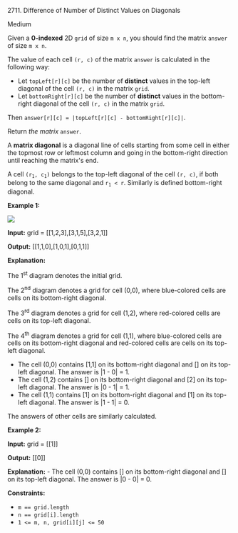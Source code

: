 2711\. Difference of Number of Distinct Values on Diagonals

Medium

Given a **0-indexed** 2D `grid` of size `m x n`, you should find the matrix `answer` of size `m x n`.

The value of each cell `(r, c)` of the matrix `answer` is calculated in the following way:

*   Let `topLeft[r][c]` be the number of **distinct** values in the top-left diagonal of the cell `(r, c)` in the matrix `grid`.
*   Let `bottomRight[r][c]` be the number of **distinct** values in the bottom-right diagonal of the cell `(r, c)` in the matrix `grid`.

Then `answer[r][c] = |topLeft[r][c] - bottomRight[r][c]|`.

Return _the matrix_ `answer`.

A **matrix diagonal** is a diagonal line of cells starting from some cell in either the topmost row or leftmost column and going in the bottom-right direction until reaching the matrix's end.

A cell <code>(r<sub>1</sub>, c<sub>1</sub>)</code> belongs to the top-left diagonal of the cell `(r, c)`, if both belong to the same diagonal and <code>r<sub>1</sub> < r</code>. Similarly is defined bottom-right diagonal.

**Example 1:**

![](https://assets.leetcode.com/uploads/2023/04/19/ex2.png)

**Input:** grid = [[1,2,3],[3,1,5],[3,2,1]]

**Output:** [[1,1,0],[1,0,1],[0,1,1]]

**Explanation:** 

The 1<sup>st</sup> diagram denotes the initial grid. 

The 2<sup>nd</sup> diagram denotes a grid for cell (0,0), where blue-colored cells are cells on its bottom-right diagonal. 

The 3<sup>rd</sup> diagram denotes a grid for cell (1,2), where red-colored cells are cells on its top-left diagonal. 

The 4<sup>th</sup> diagram denotes a grid for cell (1,1), where blue-colored cells are cells on its bottom-right diagonal and red-colored cells are cells on its top-left diagonal. 
- The cell (0,0) contains [1,1] on its bottom-right diagonal and [] on its top-left diagonal. The answer is |1 - 0| = 1. 
- The cell (1,2) contains [] on its bottom-right diagonal and [2] on its top-left diagonal. The answer is |0 - 1| = 1. 
- The cell (1,1) contains [1] on its bottom-right diagonal and [1] on its top-left diagonal. The answer is |1 - 1| = 0. 

The answers of other cells are similarly calculated.

**Example 2:**

**Input:** grid = [[1]]

**Output:** [[0]]

**Explanation:** - The cell (0,0) contains [] on its bottom-right diagonal and [] on its top-left diagonal. The answer is |0 - 0| = 0.

**Constraints:**

*   `m == grid.length`
*   `n == grid[i].length`
*   `1 <= m, n, grid[i][j] <= 50`